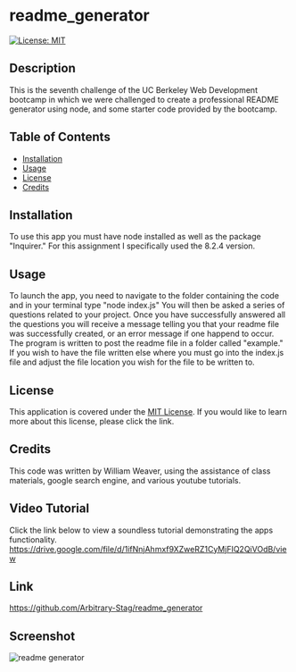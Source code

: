 # readme_generator
[![License: MIT](https://img.shields.io/badge/License-MIT-yellow.svg)](https://opensource.org/licenses/MIT)

## Description
This is the seventh challenge of the UC Berkeley Web Development bootcamp in which we were challenged to create a professional README generator using node, and some starter code provided by the bootcamp. 

## Table of Contents
- [Installation](#installation)
- [Usage](#usage)
- [License](#license)
- [Credits](#credits)

## Installation 
To use this app you must have node installed as well as the package "Inquirer." For this assignment I specifically used the 8.2.4 version. 

## Usage
To launch the app, you need to navigate to the folder containing the code and in your terminal type "node index.js"
You will then be asked a series of questions related to your project. Once you have successfully answered all the questions you will receive a message telling you that your readme file was successfully created, or an error message if one happend to occur. The program is written to post the readme file in a folder called "example." If you wish to have the file written else where you must go into the index.js file and adjust the file location you wish for the file to be written to. 

## License
This application is covered under the [MIT License](https://opensource.org/licenses/MIT). 
If you would like to learn more about this license, please click the link.

## Credits
This code was written by William Weaver, using the assistance of class materials, google search engine, and various youtube tutorials.

## Video Tutorial
Click the link below to view a soundless tutorial demonstrating the apps functionality. 
https://drive.google.com/file/d/1ifNnjAhmxf9XZweRZ1CyMjFIQ2QiVOdB/view

## Link
https://github.com/Arbitrary-Stag/readme_generator

## Screenshot
![readme generator](https://user-images.githubusercontent.com/120620818/232917128-c526a5da-a1da-4dda-8218-6f75eb25da10.png)
